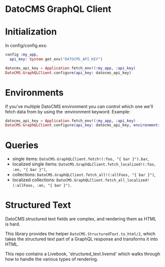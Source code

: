# DatoCMS GraphQL Client

# Initialization

In config/config.exs:

```elixir
config :my_app,
  api_key: System.get_env("DATOCMS_API_KEY")
```

```elixir
datocms_api_key = Application.fetch_env!(:my_app, :api_key)
DatoCMS.GraphQLClient.configure(api_key: datocms_api_key)
```

# Environments
If you've multiple DatoCMS environment you can control which one we'll fetch data from by using the :environment keyword.
Example:
```elixir
datocms_api_key = Application.fetch_env!(:my_app, :api_key)
DatoCMS.GraphQLClient.configure(api_key: datocms_api_key, environment: "stage")
```

# Queries

* single items: `DatoCMS.GraphQLClient.fetch!(:foo, "{ bar }").bar`,
* localized single items: `DatoCMS.GraphQLClient.fetch_localized!(:foo, :en, "{ bar }")`,
* collections: `DatoCMS.GraphQLClient.fetch_all!(:allFoos, "{ bar }")`,
* localized collections: `DatoCMS.GraphQLClient.fetch_all_localized!(:allFoos, :en, "{ bar }")`.

# Structured Text

DatoCMS structured text fields are complex, and rendering them
as HTML is hard.

This library provides the helper `DatoCMS.StructuredText.to_html/2`,
which takes the structured text part of a GraphQL response and
transforms it into HTML.

This repo contains a Livebook, 'structured_text.livemd' which
walks through how to handle the various types of rendering.
